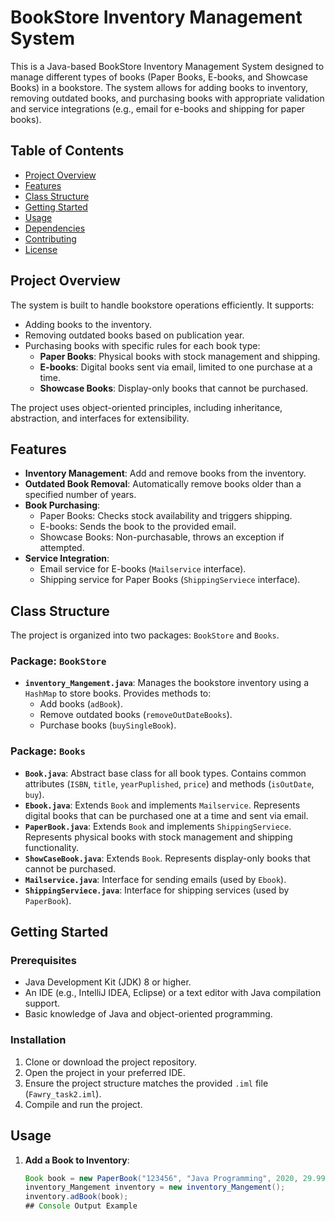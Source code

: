 # BookStore Inventory Management System

This is a Java-based BookStore Inventory Management System designed to manage different types of books (Paper Books, E-books, and Showcase Books) in a bookstore. The system allows for adding books to inventory, removing outdated books, and purchasing books with appropriate validation and service integrations (e.g., email for e-books and shipping for paper books).

## Table of Contents
- [Project Overview](#project-overview)
- [Features](#features)
- [Class Structure](#class-structure)
- [Getting Started](#getting-started)
- [Usage](#usage)
- [Dependencies](#dependencies)
- [Contributing](#contributing)
- [License](#license)

## Project Overview
The system is built to handle bookstore operations efficiently. It supports:
- Adding books to the inventory.
- Removing outdated books based on publication year.
- Purchasing books with specific rules for each book type:
  - **Paper Books**: Physical books with stock management and shipping.
  - **E-books**: Digital books sent via email, limited to one purchase at a time.
  - **Showcase Books**: Display-only books that cannot be purchased.

The project uses object-oriented principles, including inheritance, abstraction, and interfaces for extensibility.

## Features
- **Inventory Management**: Add and remove books from the inventory.
- **Outdated Book Removal**: Automatically remove books older than a specified number of years.
- **Book Purchasing**:
  - Paper Books: Checks stock availability and triggers shipping.
  - E-books: Sends the book to the provided email.
  - Showcase Books: Non-purchasable, throws an exception if attempted.
- **Service Integration**:
  - Email service for E-books (`Mailservice` interface).
  - Shipping service for Paper Books (`ShippingServiece` interface).

## Class Structure
The project is organized into two packages: `BookStore` and `Books`.

### Package: `BookStore`
- **`inventory_Mangement.java`**: Manages the bookstore inventory using a `HashMap` to store books. Provides methods to:
  - Add books (`adBook`).
  - Remove outdated books (`removeOutDateBooks`).
  - Purchase books (`buySingleBook`).

### Package: `Books`
- **`Book.java`**: Abstract base class for all book types. Contains common attributes (`ISBN`, `title`, `yearPuplished`, `price`) and methods (`isOutDate`, `buy`).
- **`Ebook.java`**: Extends `Book` and implements `Mailservice`. Represents digital books that can be purchased one at a time and sent via email.
- **`PaperBook.java`**: Extends `Book` and implements `ShippingServiece`. Represents physical books with stock management and shipping functionality.
- **`ShowCaseBook.java`**: Extends `Book`. Represents display-only books that cannot be purchased.
- **`Mailservice.java`**: Interface for sending emails (used by `Ebook`).
- **`ShippingServiece.java`**: Interface for shipping services (used by `PaperBook`).

## Getting Started
### Prerequisites
- Java Development Kit (JDK) 8 or higher.
- An IDE (e.g., IntelliJ IDEA, Eclipse) or a text editor with Java compilation support.
- Basic knowledge of Java and object-oriented programming.

### Installation
1. Clone or download the project repository.
2. Open the project in your preferred IDE.
3. Ensure the project structure matches the provided `.iml` file (`Fawry_task2.iml`).
4. Compile and run the project.

## Usage
1. **Add a Book to Inventory**:
   ```java
   Book book = new PaperBook("123456", "Java Programming", 2020, 29.99, 100);
   inventory_Mangement inventory = new inventory_Mangement();
   inventory.adBook(book);
   ## Console Output Example




